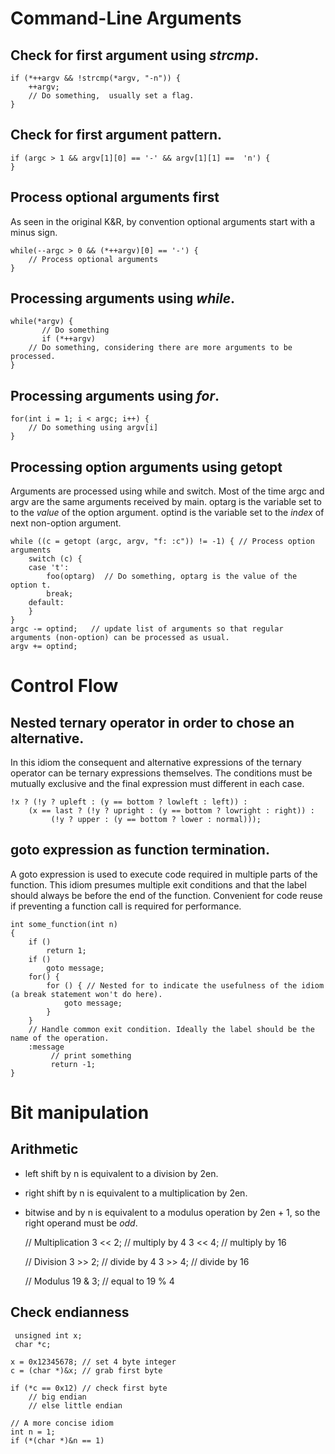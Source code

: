 

# Command-Line Arguments


## Check for first argument using *strcmp*.

    if (*++argv && !strcmp(*argv, "-n")) {
    	++argv;
    	// Do something,  usually set a flag.
    }


## Check for first argument pattern.

    if (argc > 1 && argv[1][0] == '-' && argv[1][1] ==  'n') {        
    }


## Process optional arguments first

As seen in the original K&R, by convention optional arguments start with a minus sign. 

    while(--argc > 0 && (*++argv)[0] == '-') {
    	// Process optional arguments
    }


## Processing arguments using *while*.

    while(*argv) {
           // Do something
           if (*++argv)
    	// Do something, considering there are more arguments to be processed.
    }


## Processing arguments using *for*.

    
    for(int i = 1; i < argc; i++) {
    	// Do something using argv[i]
    }


## Processing option arguments using getopt

Arguments are processed using while and switch. 
Most of the time argc and argv are the same arguments received by main.
optarg is the variable set to to the *value* of the  option argument.
optind is the variable set to the *index* of next non-option argument.

    while ((c = getopt (argc, argv, "f: :c")) != -1) { // Process option arguments
    	switch (c) {
    	case 't':
    		foo(optarg)  // Do something, optarg is the value of the option t.
    		break;
    	default:
    	}
    }
    argc -= optind;   // update list of arguments so that regular arguments (non-option) can be processed as usual.
    argv += optind;


# Control Flow


## Nested ternary operator in order to chose an alternative.

In  this  idiom the  consequent  and  alternative expressions  of  the
ternary operator  can be ternary  expressions themselves.
The conditions must be mutually exclusive and the final expression must 
different in each case.

    !x ? (!y ? upleft : (y == bottom ? lowleft : left)) :
        (x == last ? (!y ? upright : (y == bottom ? lowright : right)) :
    		 (!y ? upper : (y == bottom ? lower : normal)));


## goto expression as function termination.

A goto expression  is used to execute code required  in multiple parts
of the  function.  This  idiom presumes  multiple exit  conditions and
that the label should always be before the end of the function.
Convenient for  code reuse if preventing a function call  is required
for performance.

    int some_function(int n) 
    {
    	if ()
    		return 1;
    	if ()
    		goto message;
    	for() {
    		for () { // Nested for to indicate the usefulness of the idiom (a break statement won't do here).
    			goto message;
    		}
    	}
    	// Handle common exit condition. Ideally the label should be the name of the operation.
    	:message
    		 // print something
    		 return -1;
    }


# Bit manipulation


## Arithmetic

-   left shift by n is equivalent to a division by 2en.
-   right shift by n is equivalent to a multiplication by 2en.
-   bitwise and by n is equivalent to a modulus operation by 2en + 1, so
    the right operand must be *odd*.

    
    // Multiplication
    3 << 2; // multiply by 4
    3 << 4;  // multiply by 16
    
    // Division
    3 >> 2; // divide by 4
    3 >> 4;  // divide by 16
    
    // Modulus
    19 & 3;    // equal to  19 % 4 


## Check endianness

    
     unsigned int x;
     char *c;
    
    x = 0x12345678; // set 4 byte integer
    c = (char *)&x; // grab first byte
    
    if (*c == 0x12) // check first byte
    	// big endian
    	// else little endian
    
    // A more concise idiom
    int n = 1;
    if (*(char *)&n == 1)

